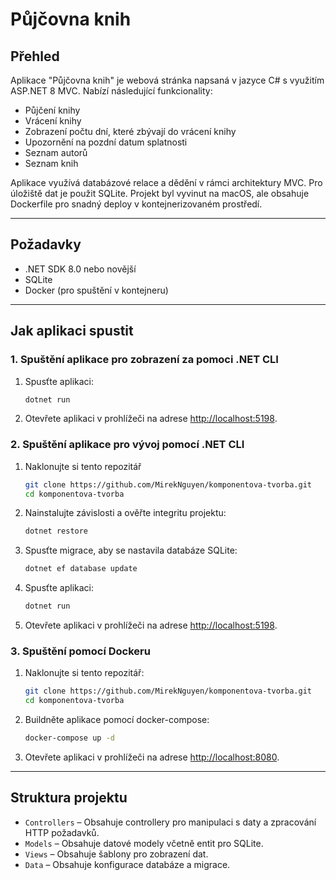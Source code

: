 # Půjčovna knih

## Přehled

Aplikace "Půjčovna knih" je webová stránka napsaná v jazyce C# s využitím ASP.NET 8 MVC.
Nabízí následující funkcionality:

- Půjčení knihy
- Vrácení knihy
- Zobrazení počtu dní, které zbývají do vrácení knihy
- Upozornění na pozdní datum splatnosti
- Seznam autorů
- Seznam knih

Aplikace využívá databázové relace a dědění v rámci architektury MVC.
Pro úložiště dat je použit SQLite. Projekt byl vyvinut na macOS, ale obsahuje Dockerfile pro snadný deploy v kontejnerizovaném prostředí.

______________________________________________________________________

## Požadavky

- .NET SDK 8.0 nebo novější
- SQLite
- Docker (pro spuštění v kontejneru)

______________________________________________________________________

## Jak aplikaci spustit

### 1. Spuštění aplikace pro zobrazení za pomoci .NET CLI

1. Spusťte aplikaci:

   ```bash
   dotnet run
   ```

2. Otevřete aplikaci v prohlížeči na adrese [http://localhost:5198](http://localhost:5198).

### 2. Spuštění aplikace pro vývoj pomocí .NET CLI

1. Naklonujte si tento repozitář

   ```bash
   git clone https://github.com/MirekNguyen/komponentova-tvorba.git
   cd komponentova-tvorba
   ```

2. Nainstalujte závislosti a ověřte integritu projektu:

   ```bash
   dotnet restore
   ```

3. Spusťte migrace, aby se nastavila databáze SQLite:

   ```bash
   dotnet ef database update
   ```

4. Spusťte aplikaci:

   ```bash
   dotnet run
   ```

5. Otevřete aplikaci v prohlížeči na adrese [http://localhost:5198](http://localhost:5198).

### 3. Spuštění pomocí Dockeru

1. Naklonujte si tento repozitář:

   ```bash
   git clone https://github.com/MirekNguyen/komponentova-tvorba.git
   cd komponentova-tvorba
   ```

2. Buildněte aplikace pomocí docker-compose:

   ```bash
   docker-compose up -d
   ```

3. Otevřete aplikaci v prohlížeči na adrese [http://localhost:8080](http://localhost:8080).

______________________________________________________________________

## Struktura projektu

- `Controllers` – Obsahuje controllery pro manipulaci s daty a zpracování HTTP požadavků.
- `Models` – Obsahuje datové modely včetně entit pro SQLite.
- `Views` – Obsahuje šablony pro zobrazení dat.
- `Data` – Obsahuje konfigurace databáze a migrace.
